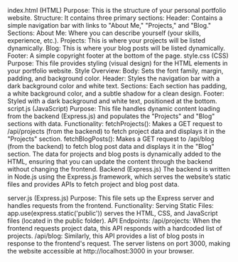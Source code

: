 index.html (HTML)
Purpose: This is the structure of your personal portfolio website.
Structure: It contains three primary sections:
Header: Contains a simple navigation bar with links to "About Me," "Projects," and "Blog."
Sections:
About Me: Where you can describe yourself (your skills, experience, etc.).
Projects: This is where your projects will be listed dynamically.
Blog: This is where your blog posts will be listed dynamically.
Footer: A simple copyright footer at the bottom of the page.
style.css (CSS)
Purpose: This file provides styling (visual design) for the HTML elements in your portfolio website.
Style Overview:
Body: Sets the font family, margin, padding, and background color.
Header: Styles the navigation bar with a dark background color and white text.
Sections: Each section has padding, a white background color, and a subtle shadow for a clean design.
Footer: Styled with a dark background and white text, positioned at the bottom.
script.js (JavaScript)
Purpose: This file handles dynamic content loading from the backend (Express.js) and populates the "Projects" and "Blog" sections with data.
Functionality:
fetchProjects(): Makes a GET request to /api/projects (from the backend) to fetch project data and displays it in the "Projects" section.
fetchBlogPosts(): Makes a GET request to /api/blog (from the backend) to fetch blog post data and displays it in the "Blog" section.
The data for projects and blog posts is dynamically added to the HTML, ensuring that you can update the content through the backend without changing the frontend.
Backend (Express.js)
The backend is written in Node.js using the Express.js framework, which serves the website’s static files and provides APIs to fetch project and blog post data.

server.js (Express.js)
Purpose: This file sets up the Express server and handles requests from the frontend.
Functionality:
Serving Static Files:
app.use(express.static('public')) serves the HTML, CSS, and JavaScript files (located in the public folder).
API Endpoints:
/api/projects: When the frontend requests project data, this API responds with a hardcoded list of projects.
/api/blog: Similarly, this API provides a list of blog posts in response to the frontend's request.
The server listens on port 3000, making the website accessible at http://localhost:3000 in your browser.
